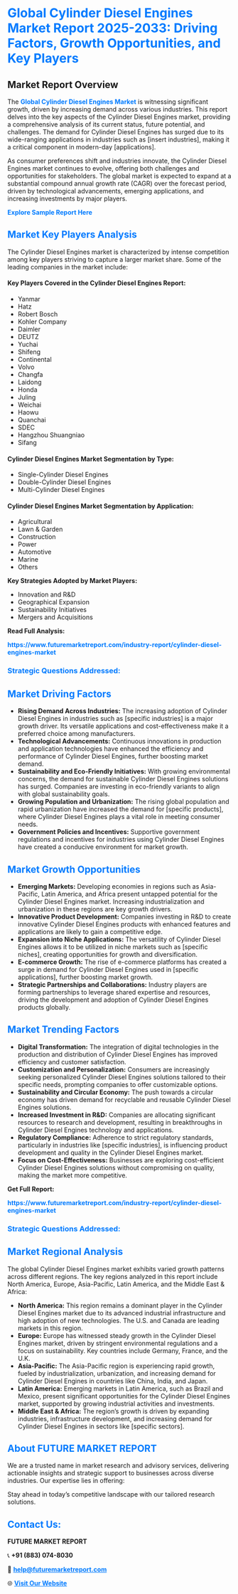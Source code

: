 <h1 style="color: #007BFF;">Global Cylinder Diesel Engines Market Report 2025-2033: Driving Factors, Growth Opportunities, and Key Players</h1>

<section id="overview">
<h2>Market Report Overview</h2>
<p>The <a href="https://www.futuremarketreport.com/industry-report/cylinder-diesel-engines-market" style="color: #007BFF; text-decoration: none;"><strong>Global Cylinder Diesel Engines Market</strong></a> is witnessing significant growth, driven by increasing demand across various industries. This report delves into the key aspects of the Cylinder Diesel Engines market, providing a comprehensive analysis of its current status, future potential, and challenges. The demand for Cylinder Diesel Engines has surged due to its wide-ranging applications in industries such as [insert industries], making it a critical component in modern-day [applications].</p>
<p>As consumer preferences shift and industries innovate, the Cylinder Diesel Engines market continues to evolve, offering both challenges and opportunities for stakeholders. The global market is expected to expand at a substantial compound annual growth rate (CAGR) over the forecast period, driven by technological advancements, emerging applications, and increasing investments by major players.</p>
</section>

<section id="overview">
<p><a href="https://www.futuremarketreport.com/request-sample/reportId=98116" style="color: #007BFF; text-decoration: none;"><strong>Explore Sample Report Here</strong></a></p>
</section>

<section id="key-players">
<h2 style="color: #007BFF;">Market Key Players Analysis</h2>
<p>The Cylinder Diesel Engines market is characterized by intense competition among key players striving to capture a larger market share. Some of the leading companies in the market include:</p>
<h4>Key Players Covered in the Cylinder Diesel Engines Report:</h4>
<ul><li>Yanmar</li><li>Hatz</li><li>Robert Bosch</li><li>Kohler Company</li><li>Daimler</li><li>DEUTZ</li><li>Yuchai</li><li>Shifeng</li><li>Continental</li><li>Volvo</li><li>Changfa</li><li>Laidong</li><li>Honda</li><li>Juling</li><li>Weichai</li><li>Haowu</li><li>Quanchai</li><li>SDEC</li><li>Hangzhou Shuangniao</li><li>Sifang</li></ul>
<h4>Cylinder Diesel Engines Market Segmentation by Type:</h4>
<ul><li>Single-Cylinder Diesel Engines</li><li>Double-Cylinder Diesel Engines</li><li>Multi-Cylinder Diesel Engines</li></ul>

<h4>Cylinder Diesel Engines Market Segmentation by Application:</h4>
<ul><li>Agricultural</li><li>Lawn &amp; Garden</li><li>Construction</li><li>Power</li><li>Automotive</li><li>Marine</li><li>Others</li></ul>
<p><strong>Key Strategies Adopted by Market Players:</strong></p>
<ul>
<li>Innovation and R&D</li>
<li>Geographical Expansion</li>
<li>Sustainability Initiatives</li>
<li>Mergers and Acquisitions</li>
</ul>
</section>

<section>
<p><strong>Read Full Analysis: </strong></p><a href="https://www.futuremarketreport.com/industry-report/cylinder-diesel-engines-market" style="color: #007BFF; text-decoration: none;"><strong>https://www.futuremarketreport.com/industry-report/cylinder-diesel-engines-market</strong></a>
<h3 style="color: #007BFF;">Strategic Questions Addressed:</h3>
</section>

<section id="driving-factors">
<h2 style="color: #007BFF;">Market Driving Factors</h2>
<ul>
<li><strong>Rising Demand Across Industries:</strong> The increasing adoption of Cylinder Diesel Engines in industries such as [specific industries] is a major growth driver. Its versatile applications and cost-effectiveness make it a preferred choice among manufacturers.</li>
<li><strong>Technological Advancements:</strong> Continuous innovations in production and application technologies have enhanced the efficiency and performance of Cylinder Diesel Engines, further boosting market demand.</li>
<li><strong>Sustainability and Eco-Friendly Initiatives:</strong> With growing environmental concerns, the demand for sustainable Cylinder Diesel Engines solutions has surged. Companies are investing in eco-friendly variants to align with global sustainability goals.</li>
<li><strong>Growing Population and Urbanization:</strong> The rising global population and rapid urbanization have increased the demand for [specific products], where Cylinder Diesel Engines plays a vital role in meeting consumer needs.</li>
<li><strong>Government Policies and Incentives:</strong> Supportive government regulations and incentives for industries using Cylinder Diesel Engines have created a conducive environment for market growth.</li>
</ul>
</section>

<section id="growth-opportunities">
<h2 style="color: #007BFF;">Market Growth Opportunities</h2>
<ul>
<li><strong>Emerging Markets:</strong> Developing economies in regions such as Asia-Pacific, Latin America, and Africa present untapped potential for the Cylinder Diesel Engines market. Increasing industrialization and urbanization in these regions are key growth drivers.</li>
<li><strong>Innovative Product Development:</strong> Companies investing in R&D to create innovative Cylinder Diesel Engines products with enhanced features and applications are likely to gain a competitive edge.</li>
<li><strong>Expansion into Niche Applications:</strong> The versatility of Cylinder Diesel Engines allows it to be utilized in niche markets such as [specific niches], creating opportunities for growth and diversification.</li>
<li><strong>E-commerce Growth:</strong> The rise of e-commerce platforms has created a surge in demand for Cylinder Diesel Engines used in [specific applications], further boosting market growth.</li>
<li><strong>Strategic Partnerships and Collaborations:</strong> Industry players are forming partnerships to leverage shared expertise and resources, driving the development and adoption of Cylinder Diesel Engines products globally.</li>
</ul>
</section>

<section id="trending-factors">
<h2 style="color: #007BFF;">Market Trending Factors</h2>
<ul>
<li><strong>Digital Transformation:</strong> The integration of digital technologies in the production and distribution of Cylinder Diesel Engines has improved efficiency and customer satisfaction.</li>
<li><strong>Customization and Personalization:</strong> Consumers are increasingly seeking personalized Cylinder Diesel Engines solutions tailored to their specific needs, prompting companies to offer customizable options.</li>
<li><strong>Sustainability and Circular Economy:</strong> The push towards a circular economy has driven demand for recyclable and reusable Cylinder Diesel Engines solutions.</li>
<li><strong>Increased Investment in R&D:</strong> Companies are allocating significant resources to research and development, resulting in breakthroughs in Cylinder Diesel Engines technology and applications.</li>
<li><strong>Regulatory Compliance:</strong> Adherence to strict regulatory standards, particularly in industries like [specific industries], is influencing product development and quality in the Cylinder Diesel Engines market.</li>
<li><strong>Focus on Cost-Effectiveness:</strong> Businesses are exploring cost-efficient Cylinder Diesel Engines solutions without compromising on quality, making the market more competitive.</li>
</ul>
</section>

<section>
<p><strong>Get Full Report: </strong></p><a href="https://www.futuremarketreport.com/industry-report/cylinder-diesel-engines-market" style="color: #007BFF; text-decoration: none;"><strong>https://www.futuremarketreport.com/industry-report/cylinder-diesel-engines-market</strong></a>
<h3 style="color: #007BFF;">Strategic Questions Addressed:</h3>
</section>


<section id="regional-analysis">
<h2 style="color: #007BFF;">Market Regional Analysis</h2>
<p>The global Cylinder Diesel Engines market exhibits varied growth patterns across different regions. The key regions analyzed in this report include North America, Europe, Asia-Pacific, Latin America, and the Middle East & Africa:</p>
<ul>
<li><strong>North America:</strong> This region remains a dominant player in the Cylinder Diesel Engines market due to its advanced industrial infrastructure and high adoption of new technologies. The U.S. and Canada are leading markets in this region.</li>
<li><strong>Europe:</strong> Europe has witnessed steady growth in the Cylinder Diesel Engines market, driven by stringent environmental regulations and a focus on sustainability. Key countries include Germany, France, and the U.K.</li>
<li><strong>Asia-Pacific:</strong> The Asia-Pacific region is experiencing rapid growth, fueled by industrialization, urbanization, and increasing demand for Cylinder Diesel Engines in countries like China, India, and Japan.</li>
<li><strong>Latin America:</strong> Emerging markets in Latin America, such as Brazil and Mexico, present significant opportunities for the Cylinder Diesel Engines market, supported by growing industrial activities and investments.</li>
<li><strong>Middle East & Africa:</strong> The region’s growth is driven by expanding industries, infrastructure development, and increasing demand for Cylinder Diesel Engines in sectors like [specific sectors].</li>
</ul>
</section>

<footer>
<h2 style="color: #007BFF;">About FUTURE MARKET REPORT</h2>
<p>We are a trusted name in market research and advisory services, delivering actionable insights and strategic support to businesses across diverse industries. Our expertise lies in offering:</p>

<p>Stay ahead in today’s competitive landscape with our tailored research solutions.</p>

<h2 style="color: #007BFF;">Contact Us:</h2>
<p><strong>FUTURE MARKET REPORT</strong></p>
<p>📞 <strong>+91 (883) 074-8030</strong></p>
<p>📧 <strong><a href="mailto:help@futuremarketreport.com" style="color: #007BFF;">help@futuremarketreport.com</a></strong></p>
<p>🌐 <strong><a href="https://www.futuremarketreport.com/" style="color: #007BFF;">Visit Our Website</a></strong></p>
</footer>